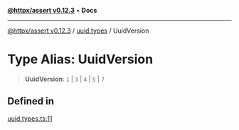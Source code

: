 [**@httpx/assert v0.12.3**](../../README.md) • **Docs**

***

[@httpx/assert v0.12.3](../../README.md) / [uuid.types](../README.md) / UuidVersion

# Type Alias: UuidVersion

> **UuidVersion**: `1` \| `3` \| `4` \| `5` \| `7`

## Defined in

[uuid.types.ts:11](https://github.com/belgattitude/httpx/blob/efdc4c7f5d90eb963a8ba204526e9494bbd080b8/packages/assert/src/uuid.types.ts#L11)
